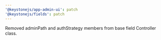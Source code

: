 ```yaml
---
'@keystonejs/app-admin-ui': patch
'@keystonejs/fields': patch
---
```


Removed adminPath and authStrategy members from base field Controller class.
